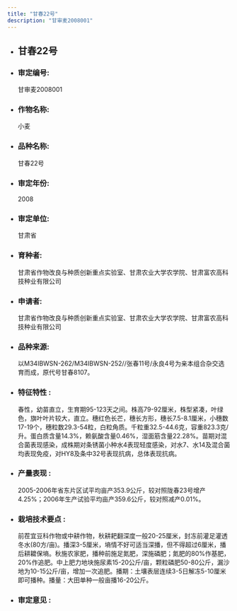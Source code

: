 ```yaml
---
title: "甘春22号"
description: "甘审麦2008001"
---
```

* ## 甘春22号
* ###  审定编号:  
   甘审麦2008001

*  ### 作物名称:  
   小麦

*   ###  品种名称: 
    甘春22号

*   ### 审定年份: 
    2008

*   ### 审定单位:  
    甘肃省

*   ### 育种者:  
    甘肃省作物改良与种质创新重点实验室、甘肃农业大学农学院、甘肃富农高科技种业有限公司

*   ### 申请者:  
    甘肃省作物改良与种质创新重点实验室、甘肃农业大学农学院、甘肃富农高科技种业有限公司

*   ### 品种来源:  
    以M34IBWSN-262/M34IBWSN-252//张春11号/永良4号为亲本组合杂交选育而成，原代号甘春8107。 

*   ### 特征特性 : 
    春性，幼苗直立，生育期95-123天之间。株高79-92厘米，株型紧凑，叶绿色，旗叶叶片较大，直立。穗红色长芒，穗长方形，穗长7.5-8.1厘米，小穗数17-19个，穗粒数29.3-54粒，白粒角质。千粒重32.5-44.6克，容重823.3克/升。蛋白质含量14.3%，赖氨酸含量0.46%，湿面筋含量22.28%。苗期对混合菌表现感染，成株期对条锈菌小种水4表现轻度感染，对水7、水14及混合菌均表现免疫，对HY8及条中32号表现抗病，总体表现抗病。

*   ### 产量表现 : 
    2005-2006年省东片区试平均亩产353.9公斤，较对照陇春23号增产4.25%；2006年生产试验平均亩产359.6公斤，较对照减产0.01%。 

*   ### 栽培技术要点 : 
    前茬宜豆科作物或中耕作物，秋耕耙翻深度一般20-25厘米，封冻前灌足灌透冬水(80方/亩)。播深3-5厘米，墒情不好可适当深播，但不得超过6厘米，播后耕耱保墒。秋施农家肥，播种前施足氮肥，深施磷肥；氮肥的80%作基肥，20%作追肥。中上肥力地块施尿素15-20公斤/亩，颗粒磷肥50-80公斤，漏沙地为10-15公斤/亩，增加一次追肥。播期：土壤表层连续3-5日解冻5-10厘米即可播种。播量：大田单种一般亩播16-20公斤。

*   ### 审定意见 : 
    
